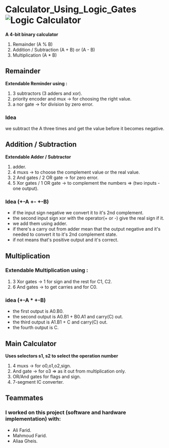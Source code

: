 # Calculator_Using_Logic_Gates![Logic Calculator](https://user-images.githubusercontent.com/87082462/177817414-2189028b-7245-4f61-82a5-521ec9ed4fad.jpeg)
**A 4-bit binary calculator**
1. Remainder (A % B)
2. Addition / Subtraction (A + B) or (A - B) 
3. Multiplication (A * B)
## Remainder
**Extendable Reminder using :**
1. 3 subtractors (3 adders and xor).
2. priority encoder and mux -> for choosing the right value.
3. a nor gate -> for division by zero error.
### Idea
we subtract the A three times and get the value before it becomes negative.
## Addition / Subtraction
**Extendable Adder / Subtractor**
1. adder.
2. 4 muxs -> to choose the complement value or the real value.
3. 2 And gates  / 2 OR gate -> for zero error.
4. 5 Xor gates / 1 OR gate -> to complement the numbers => (two inputs - one output).
### Idea (+-A +- +-B)
- if the input sign negative we convert it to it's 2nd complement.
- the second input sign xor with the operator(+ or -) give the real sign if it.
- we add them using adder.
- if there's a carry out from adder mean that the output negative and it's needed to convert it to it's 2nd complement state.
- if not means that's positive output and it's correct.
## Multiplication
### Extendable Multiplication using :
1. 3 Xor gates -> 1 for sign and the rest for C1, C2.
2. 6 And gates -> to get carries and for C0.
### idea (+-A * +-B)
- the first output is A0.B0.
- the second output is A0.B1 + B0.A1 and carry(C) out.
- the third output is A1.B1 + C and carry(C) out.
- the fourth output is C.
## Main Calculator 
**Uses selectors s1, s2 to select the operation number**
1. 4 muxs -> for o0,o1,o2,sign.
2. And gate -> for o3 =>  as it out from multiplication only.
3. OR/And gates for flags and sign.
4. 7-segment IC converter.
## Teammates
### I worked on this project (software and hardware implementation) with:
- Ali Farid.
- Mahmoud Farid.
- Aliaa Gheis.

